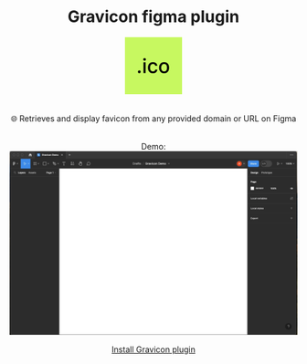 <h1 align="center">Gravicon figma plugin</h1>

<div align="center">
  <img src="./logo.png" alt="Logo" height=100>
</div>

<br/>

<p align="center">
🌐 Retrieves and display favicon from any provided domain or URL on Figma
</p>

<br/>
<div align="center">
Demo:
  <img src="./demo.gif" alt="Logo" >
</div>

<p align="center">
<a href="https://www.figma.com/community/plugin/1307231621622379453
">Install Gravicon plugin</a>
</p>
